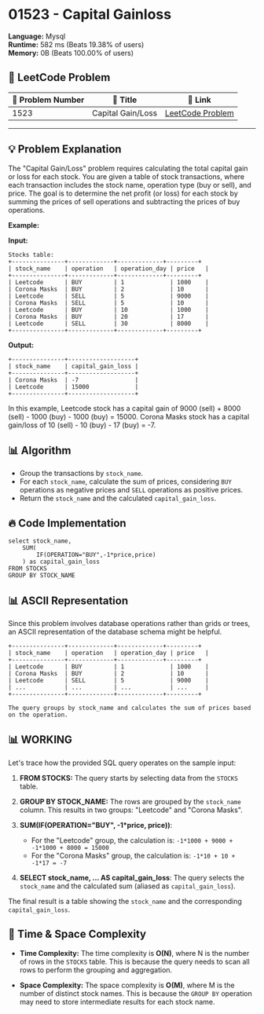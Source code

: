 # 01523 - Capital Gainloss
    
**Language:** Mysql  
**Runtime:** 582 ms (Beats 19.38% of users)  
**Memory:** 0B (Beats 100.00% of users)  

## 📝 **LeetCode Problem**
| 🔢 Problem Number | 📌 Title | 🔗 Link |
|------------------|--------------------------|--------------------------|
| 1523 | Capital Gain/Loss | [LeetCode Problem](https://leetcode.com/problems/capital-gainloss/) |

---

## 💡 **Problem Explanation**

The "Capital Gain/Loss" problem requires calculating the total capital gain or loss for each stock.  You are given a table of stock transactions, where each transaction includes the stock name, operation type (buy or sell), and price. The goal is to determine the net profit (or loss) for each stock by summing the prices of sell operations and subtracting the prices of buy operations.

**Example:**

**Input:**

```
Stocks table:
+---------------+-------------+-------------+---------+
| stock_name    | operation   | operation_day | price   |
+---------------+-------------+-------------+---------+
| Leetcode      | BUY         | 1             | 1000    |
| Corona Masks  | BUY         | 2             | 10      |
| Leetcode      | SELL        | 5             | 9000    |
| Corona Masks  | SELL        | 5             | 10      |
| Leetcode      | BUY         | 10            | 1000    |
| Corona Masks  | BUY         | 20            | 17      |
| Leetcode      | SELL        | 30            | 8000    |
+---------------+-------------+-------------+---------+
```

**Output:**

```
+---------------+-------------------+
| stock_name    | capital_gain_loss |
+---------------+-------------------+
| Corona Masks  | -7                |
| Leetcode      | 15000             |
+---------------+-------------------+
```

In this example, Leetcode stock has a capital gain of 9000 (sell) + 8000 (sell) - 1000 (buy) - 1000 (buy) = 15000. Corona Masks stock has a capital gain/loss of 10 (sell) - 10 (buy) - 17 (buy) = -7.

## 📊 **Algorithm**

*   Group the transactions by `stock_name`.
*   For each `stock_name`, calculate the sum of prices, considering `BUY` operations as negative prices and `SELL` operations as positive prices.
*   Return the `stock_name` and the calculated `capital_gain_loss`.

## 🔥 **Code Implementation**

```mysql
select stock_name,
    SUM(
        IF(OPERATION="BUY",-1*price,price)
    ) as capital_gain_loss
FROM STOCKS
GROUP BY STOCK_NAME
```

## 📊 **ASCII Representation**

Since this problem involves database operations rather than grids or trees, an ASCII representation of the database schema might be helpful.

```
+---------------+-------------+-------------+---------+
| stock_name    | operation   | operation_day | price   |
+---------------+-------------+-------------+---------+
| Leetcode      | BUY         | 1             | 1000    |
| Corona Masks  | BUY         | 2             | 10      |
| Leetcode      | SELL        | 5             | 9000    |
| ...           | ...         | ...           | ...     |
+---------------+-------------+-------------+---------+

The query groups by stock_name and calculates the sum of prices based on the operation.
```

## 📊 **WORKING**

Let's trace how the provided SQL query operates on the sample input:

1.  **FROM STOCKS:**  The query starts by selecting data from the `STOCKS` table.

2.  **GROUP BY STOCK\_NAME:** The rows are grouped by the `stock_name` column.  This results in two groups: "Leetcode" and "Corona Masks".

3.  **SUM(IF(OPERATION="BUY", -1\*price, price))**:
    *   For the "Leetcode" group, the calculation is:  `-1*1000 + 9000 + -1*1000 + 8000 = 15000`
    *   For the "Corona Masks" group, the calculation is: `-1*10 + 10 + -1*17 = -7`

4.  **SELECT stock\_name, ... AS capital\_gain\_loss**:  The query selects the `stock_name` and the calculated sum (aliased as `capital_gain_loss`).

The final result is a table showing the `stock_name` and the corresponding `capital_gain_loss`.

## 🚀 **Time & Space Complexity**

*   **Time Complexity:** The time complexity is **O(N)**, where N is the number of rows in the `STOCKS` table. This is because the query needs to scan all rows to perform the grouping and aggregation.

*   **Space Complexity:** The space complexity is **O(M)**, where M is the number of distinct stock names. This is because the `GROUP BY` operation may need to store intermediate results for each stock name.
    